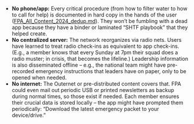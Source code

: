 - **No phone/app:** Every critical procedure (from how to filter water to how to call for help) is documented in hard copy in the hands of the user ([FPA_All_Content_2024_dedup.md](file://file-hjqcqt2gbaare3mtak2s6c%23:~:text=the%20fpa%20ensures%20squads%20are,manuals%20for%20plans,%20and%20squad/)). They won’t be fumbling with a dead app because they have a binder or laminated “SHTF playbook” that they helped create.  
- **No centralized server:** The network reorganizes via radio nets. Users have learned to treat radio check-ins as equivalent to app check-ins. (E.g., a member knows that every Sunday at 7pm their squad does a radio muster; in crisis, that becomes the lifeline.) Leadership information is also disseminated offline – e.g., the national team might have pre-recorded emergency instructions that leaders have on paper, only to be opened when needed.  
- **No internet:** The Outernet or pre-distributed content covers that. FPA could even mail out periodic USB or printed newsletters as backup during normal times, so those exist if needed. Each member ensures their crucial data is stored locally – the app might have prompted them periodically: “Download the latest emergency packet to your device/drive.”